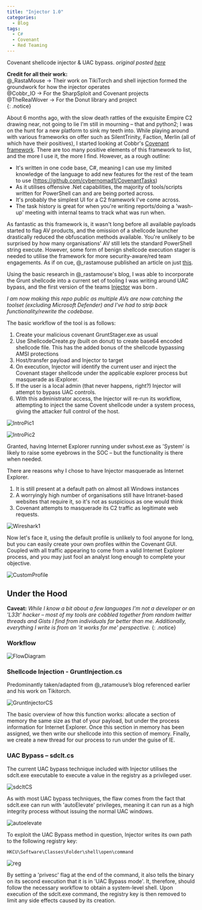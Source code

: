 ```yaml
---
title: "Injector 1.0"
categories:
  - Blog
tags:
  - C#
  - Covenant
  - Red Teaming
---
```


Covenant shellcode injector & UAC bypass.
*original posted [here](https://chessict.co.uk/blog/hackers-tales-injector-10/)*

**Credit for all their work:**  
@_RastaMouse -> Their work on TikiTorch and shell injection formed the groundwork for how the injector operates  
@Cobbr_IO -> For the SharpSploit and Covenant projects  
@TheRealWover -> For the Donut library and project  
{: .notice}


About 6 months ago, with the slow death rattles of the exquisite Empire C2 drawing near, not going to lie I'm still in mourning – that and python2; I was on the hunt for a new platform to sink my teeth into. While playing around with various frameworks on offer such as SilentTrinity, Faction, Merlin (all of which have their positives), I started looking at Cobbr's [Covenant framework](https://github.com/cobbr/Covenant). There are too many positive elements of this framework to list, and the more I use it, the more I find. However, as a rough outline:
- It's written in one code base, C#, meaning I can use my limited knowledge of the language to add new features for the rest of the team to use (https://github.com/cybernomad1/CovenantTasks)
- As it utilises offensive .Net capabilities, the majority of tools/scripts written for PowerShell can and are being ported across.
- It's probably the simplest UI for a C2 framework I've come across.
- The task history is great for when you're writing reports/doing a 'wash-up' meeting with internal teams to track what was run when.

As fantastic as this framework is, it wasn't long before all available payloads started to flag AV products, and the omission of a shellcode launcher drastically reduced the obfuscation methods available. You're unlikely to be surprised by how many organisations' AV still lets the standard PowerShell string execute. However, some form of benign shellcode execution stager is needed to utilise the framework for more security-aware/red team engagements. As if on cue, @_rastamouse published an article on just [this](https://rastamouse.me/2019/08/covenant-donut-tikitorch/).

Using the basic research in @_rastamouse's blog, I was able to incorporate the Grunt shellcode into a current set of tooling I was writing around UAC bypass, and the first version of the teams [Injector](https://github.com/cybernomad1/Injector) was born .

*I am now making this repo public as multiple AVs are now catching the toolset (excluding Microsoft Defender) and I've had to strip back functionality/rewrite the codebase.*

The basic workflow of the tool is as follows:
1.	Create your malicious covenant GruntStager.exe as usual
2.	Use ShellcodeCreate.py (built on donut) to create base64 encoded shellcode file. This has the added bonus of the shellcode bypassing AMSI protections
3.	Host/transfer payload and Injector to target
4.	On execution, Injector will identify the current user and inject the Covenant stager shellcode under the applicable explorer process but masquerade as iExplorer.
5.	If the user is a local admin (that never happens, right?) Injector will attempt to bypass UAC controls.
6.	With this administrator access, the Injector will re-run its workflow, attempting to inject the same Covent shellcode under a system process, giving the attacker full control of the host.

![IntroPic1]({{site.url}}/assets/posts/Injector1.0/IntroPic1.png)

![IntroPic2]({{site.url}}/assets/posts/Injector1.0/IntroPic2.png)

Granted, having Internet Explorer running under svhost.exe as 'System' is likely to raise some eyebrows in the SOC – but the functionality is there when needed.

There are reasons why I chose to have Injector masquerade as Internet Explorer. 
1.	It is still present at a default path on almost all Windows instances
2.	A worryingly high number of organisations still have Intranet-based websites that require it, so it's not as suspicious as one would think
3.	Covenant attempts to masquerade its C2 traffic as legitimate web requests.

![Wireshark1]({{site.url}}/assets/posts/Injector1.0/WireShark1.png)

Now let's face it, using the default profile is unlikely to fool anyone for long, but you can easily create your own profiles within the Covenant GUI. Coupled with all traffic appearing to come from a valid Internet Explorer process, and you may just fool an analyst long enough to complete your objective.

![CustomProfile]({{site.url}}/assets/posts/Injector1.0/CustomProfile.png)

## Under the Hood

**Caveat:**  *While I know a bit about a few languages I'm not a developer or an 'L33t' hacker – most of my tools are cobbled together from random twitter threads and Gists I find from individuals far better than me. Additionally, everything I write is from an 'it works for me' perspective.*
{: .notice}
### Workflow 
![FlowDiagram]({{site.url}}/assets/posts/Injector1.0/FlowDiagram.png)

### Shellcode Injection - GruntInjection.cs

Predominantly taken/adapted from @_ratamouse’s blog referenced earlier and his work on Tikitorch.

![GruntInjectorCS]({{site.url}}/assets/posts/Injector1.0/GruntInjectorCS.png)

The basic overview of how this function works: allocate a section of memory the same size as that of your payload, but under the process information for Internet Explorer. Once this section in memory has been assigned, we then write our shellcode into this section of memory. Finally, we create a new thread for our process to run under the guise of IE.

### UAC Bypass – sdclt.cs

The current UAC bypass technique included with Injector utilises the sdclt.exe executable to execute a value in the registry as a privileged user.

![sdcltCS]({{site.url}}/assets/posts/Injector1.0/sdcltCS.png)

As with most UAC bypass techniques, the flaw comes from the fact that sdclt.exe can run with 'autoElevate' privileges, meaning it can run as a high integrity process without issuing the normal UAC windows.

![autoelevate]({{site.url}}/assets/posts/Injector1.0/autoelevate.png)

To exploit the UAC Bypass method in question, Injector writes its own path to the following registry key:

```HKCU\Software\Classes\Folder\shell\open\command```

![reg]({{site.url}}/assets/posts/Injector1.0/Reg.png)

By setting a 'privesc' flag at the end of the command, it also tells the binary on its second execution that it is in 'UAC Bypass mode'. It, therefore, should follow the necessary workflow to obtain a system-level shell. Upon execution of the sdclt.exe command, the registry key is then removed to limit any side effects caused by its creation.
